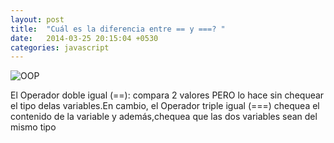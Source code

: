 ```yaml
---
layout: post
title:  "Cuál es la diferencia entre == y ===? "
date:   2014-03-25 20:15:04 +0530
categories: javascript
---
```


![OOP](https://media.giphy.com/media/XCfBFvZcs5lsc/giphy.gif)



El Operador doble igual (==): compara 2 valores PERO lo hace sin chequear el ​tipo ​delas variables.En cambio, el Operador triple igual (===) chequea el contenido de la variable y además,chequea que las dos variables sean del mismo ​tipo 
